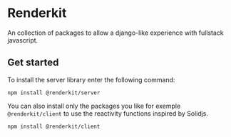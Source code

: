 # Renderkit

An collection of packages to allow a django-like experience with fullstack javascript.

## Get started

To install the server library enter the following command:

```
npm install @renderkit/server
```

You can also install only the packages you like for exemple `@renderkit/client` to use the reactivity functions inspired by Solidjs.

```
npm install @renderkit/client
```
